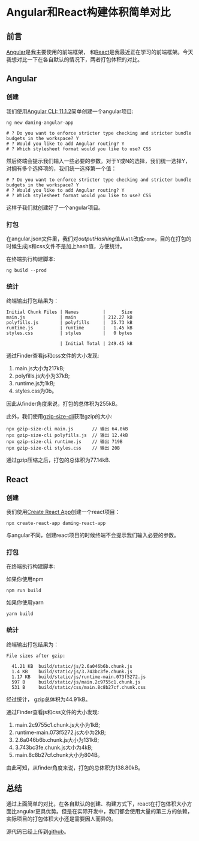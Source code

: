 # Angular和React构建体积简单对比

## 前言

[Angular](https://angular.io/)是我主要使用的前端框架， 和[React](https://reactjs.org/)是我最近正在学习的前端框架。今天我想对比一下在各自默认的情况下，两者打包体积的对比。

## Angular

###  创建

我们使用[Angular CLI: 11.1.2](https://www.npmjs.com/package/@angular/cli/v/11.1.2)简单创建一个angular项目:

```
ng new daming-angular-app

# ? Do you want to enforce stricter type checking and stricter bundle budgets in the workspace? Y
# ? Would you like to add Angular routing? Y
# ? Which stylesheet format would you like to use? CSS
```

然后终端会提示我们输入一些必要的参数。对于Y或N的选择，我们统一选择Y，对拥有多个选择项的，我们统一选择第一个值：

```
# ? Do you want to enforce stricter type checking and stricter bundle budgets in the workspace? Y
# ? Would you like to add Angular routing? Y
# ? Which stylesheet format would you like to use? CSS
```

这样子我们就创建好了一个angular项目。

### 打包

在angular.json文件里，我们对*outputHashing*值从`all`改成`none`，目的在打包的时候生成js和css文件不是加上hash值，方便统计。

在终端执行构建脚本:

```
ng build --prod
```

### 统计

终端输出打包结果为：

```
Initial Chunk Files | Names         |      Size
main.js             | main          | 212.27 kB
polyfills.js        | polyfills     |  35.73 kB
runtime.js          | runtime       |   1.45 kB
styles.css          | styles        |   0 bytes

                    | Initial Total | 249.45 kB
```

通过Finder查看js和css文件的大小发现:
1. main.js大小为217kB;
2. polyfills.js大小为37kB;
3. runtime.js为1kB;
4. styles.css为0b。

因此从finder角度来说，打包的总体积为255kB。

此外，我们使用[gzip-size-cli](https://www.npmjs.com/package/gzip-size-cli)获取gzip的大小:

```
npx gzip-size-cli main.js       // 输出 64.0kB
npx gzip-size-cli polyfills.js  // 输出 12.4kB
npx gzip-size-cli runtime.js    // 输出 719B
npx gzip-size-cli styles.css    // 输出 20B
```

通过gzip压缩之后，打包的总体积为77.14kB.

## React

### 创建

我们使用[Create React App](https://create-react-app.dev/)创建一个react项目：

```
npx create-react-app daming-react-app
```

与angular不同，创建react项目的时候终端不会提示我们输入必要的参数。

### 打包

在终端执行构建脚本:

如果你使用npm

```
npm run build 
```

如果你使用yarn

```
yarn build 
```

### 统计

终端输出打包结果为：

```
File sizes after gzip:

  41.21 KB  build/static/js/2.6a046b6b.chunk.js
  1.4 KB    build/static/js/3.743bc3fe.chunk.js
  1.17 KB   build/static/js/runtime-main.073f5272.js
  597 B     build/static/js/main.2c9755c1.chunk.js
  531 B     build/static/css/main.8c8b27cf.chunk.css
```

经过统计， gzip总体积为44.91kB。

通过Finder查看js和css文件的大小发现:
1. main.2c9755c1.chunk.js大小为1kB;
2. runtime-main.073f5272.js大小为2kB;
3. 2.6a046b6b.chunk.js大小为131kB;
4. 3.743bc3fe.chunk.js大小为4kB;
5. main.8c8b27cf.chunk大小为804B。

由此可知，从finder角度来说，打包的总体积为138.80kB。

## 总结

通过上面简单的对比，在各自默认的创建、构建方式下，react在打包体积大小方面比angular更具优势。但是在实际开发中，我们都会使用大量的第三方的依赖，实际项目的打包体积大小还是需要因人而异的。

源代码已经上传到[github](https://github.com/damingerdai/imple-comparison-of-angular-and-react-build-size-code)。